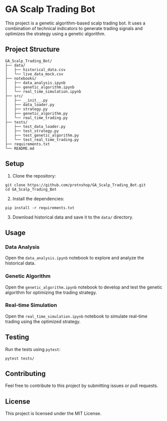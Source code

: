 
# GA Scalp Trading Bot

This project is a genetic algorithm-based scalp trading bot. It uses a combination of technical indicators to generate trading signals and optimizes the strategy using a genetic algorithm.

## Project Structure
```
GA_Scalp_Trading_Bot/
├── data/
│   ├── historical_data.csv
│   └── live_data_mock.csv
├── notebooks/
│   ├── data_analysis.ipynb
│   ├── genetic_algorithm.ipynb
│   └── real_time_simulation.ipynb
├── src/
│   ├── __init__.py
│   ├── data_loader.py
│   ├── strategy.py
│   ├── genetic_algorithm.py
│   └── real_time_trading.py
├── tests/
│   ├── test_data_loader.py
│   ├── test_strategy.py
│   ├── test_genetic_algorithm.py
│   └── test_real_time_trading.py
├── requirements.txt
└── README.md
```

## Setup

1. Clone the repository:
```
git clone https://github.com/protnshop/GA_Scalp_Trading_Bot.git
cd GA_Scalp_Trading_Bot
```

2. Install the dependencies:
```
pip install -r requirements.txt
```

3. Download historical data and save it to the `data/` directory.

## Usage

### Data Analysis
Open the `data_analysis.ipynb` notebook to explore and analyze the historical data.

### Genetic Algorithm
Open the `genetic_algorithm.ipynb` notebook to develop and test the genetic algorithm for optimizing the trading strategy.

### Real-time Simulation
Open the `real_time_simulation.ipynb` notebook to simulate real-time trading using the optimized strategy.

## Testing
Run the tests using `pytest`:
```
pytest tests/
```

## Contributing
Feel free to contribute to this project by submitting issues or pull requests.

## License
This project is licensed under the MIT License.
